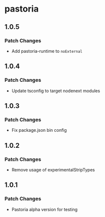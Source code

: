 # pastoria

## 1.0.5

### Patch Changes

- Add pastoria-runtime to `noExternal`

## 1.0.4

### Patch Changes

- Update tsconfig to target nodenext modules

## 1.0.3

### Patch Changes

- Fix package.json bin config

## 1.0.2

### Patch Changes

- Remove usage of experimentalStripTypes

## 1.0.1

### Patch Changes

- Pastoria alpha version for testing
